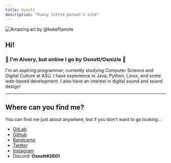 ```yaml
---
title: Osnott
description: "Funny little person's site"
---
```

<img
  id="foxy"
  src="/images/ralsei.gif"
  alt="Amazing art by @kekeflipnote">

## Hi!

### 💛 I'm Aivery, but online I go by Osnott/Osnizle 💛

I'm an aspiring programmer, currently studying Computer Science and Digital Culture at ASU. I have experience in Java, Python, Linux, and some web-based development. I also have an interest in digital sound and sound design!

---

## Where can you find me?

You can find me just about anywhere, but if you don't want to go looking...

- [GitLab](https://gitlab.com/Osnott)
- [Github](https://github.com/osnott)
- [Bandcamp](https://osnott.bandcamp.com/)
- [Twitter](https://twitter.com/osnizle)
- [Instagram](https://www.instagram.com/osnizle/)
- Discord: **Osnott#2601**